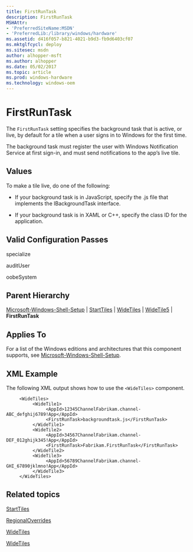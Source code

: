 ```yaml
---
title: FirstRunTask
description: FirstRunTask
MSHAttr:
- 'PreferredSiteName:MSDN'
- 'PreferredLib:/library/windows/hardware'
ms.assetid: d416f057-b821-4021-b9d3-fb9d6403cf07
ms.mktglfcycl: deploy
ms.sitesec: msdn
author: alhopper-msft
ms.author: alhopper
ms.date: 05/02/2017
ms.topic: article
ms.prod: windows-hardware
ms.technology: windows-oem
---
```


# FirstRunTask


The `FirstRunTask` setting specifies the background task that is active, or live, by default for a tile when a user signs in to Windows for the first time.

The background task must register the user with Windows Notification Service at first sign-in, and must send notifications to the app’s live tile.

## Values


To make a tile live, do one of the following:

-   If your background task is in JavaScript, specify the .js file that implements the IBackgroundTask interface.

-   If your background task is in XAML or C++, specify the class ID for the application.

## Valid Configuration Passes


specialize

auditUser

oobeSystem

## Parent Hierarchy


[Microsoft-Windows-Shell-Setup](microsoft-windows-shell-setup.md) | [StartTiles](microsoft-windows-shell-setup-starttiles.md) | [WideTiles](microsoft-windows-shell-setup-starttiles-widetiles.md) | [WideTile5](microsoft-windows-shell-setup-starttiles-widetiles-widetile5.md) | **FirstRunTask**

## Applies To


For a list of the Windows editions and architectures that this component supports, see [Microsoft-Windows-Shell-Setup](microsoft-windows-shell-setup.md).

## XML Example


The following XML output shows how to use the `<WideTiles>` component.

```
     <WideTiles>
          <WideTile1>
               <AppId>12345ChannelFabrikam.channel-ABC_defghij6789!App</AppId>
               <FirstRunTask>backgroundtask.js</FirstRunTask>
          </WideTile1>
          <WideTile2>
               <AppId>34567ChannelFabrikam.channel-DEF_012ghijk345!App</AppId>
               <FirstRunTask>Fabrikam.FirstRunTask</FirstRunTask>
          </WideTile2>
          <WideTile3>
               <AppId>56789ChannelFabrikam.channel-GHI_67890jklmno!App</AppId>
          </WideTile3>
     </WideTiles>
```

## Related topics


[StartTiles](microsoft-windows-shell-setup-starttiles.md)

[RegionalOverrides](microsoft-windows-shell-setup-starttiles-regionaloverrides.md)

[WideTiles](microsoft-windows-shell-setup-starttiles-regionaloverrides-regionaloverride-widetiles.md)

[WideTiles](microsoft-windows-shell-setup-starttiles-widetiles.md)

 

 







